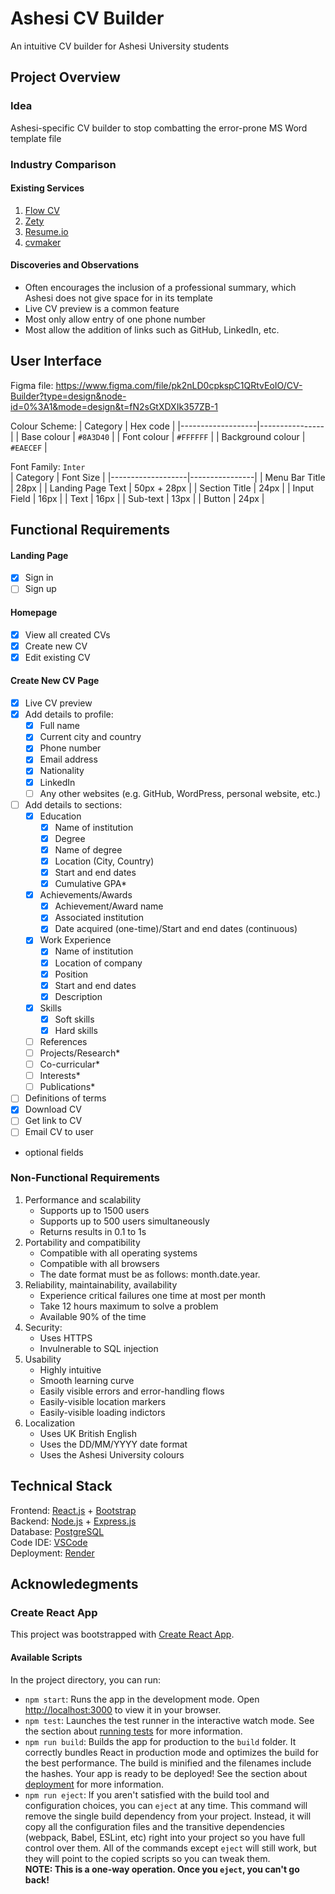 # Ashesi CV Builder
An intuitive CV builder for Ashesi University students

## Project Overview
### Idea
Ashesi-specific CV builder to stop combatting the error-prone MS Word template file

### Industry Comparison
#### Existing Services
1. [Flow CV](https://flowcv.com/)
2. [Zety](https://zety.com/)
3. [Resume.io](https://resume.io/)
4. [cvmaker](https://cvmkr.com/)

#### Discoveries and Observations
* Often encourages the inclusion of a professional summary, which Ashesi does not give space for in its template
* Live CV preview is a common feature
* Most only allow entry of one phone number
* Most allow the addition of links such as GitHub, LinkedIn, etc. 

## User Interface
Figma file: https://www.figma.com/file/pk2nLD0cpkspC1QRtvEoIO/CV-Builder?type=design&node-id=0%3A1&mode=design&t=fN2sGtXDXIk357ZB-1

Colour Scheme: 
| Category          | Hex code       |
|-------------------|----------------|
| Base colour       | `#8A3D40`      |
| Font colour       | `#FFFFFF`      |
| Background colour | `#EAECEF`      |

Font Family: `Inter` <br>
| Category          | Font Size      |
|-------------------|----------------|
| Menu Bar Title    | 28px           |
| Landing Page Text | 50px + 28px    |
| Section Title     | 24px           |
| Input Field       | 16px           |
| Text              | 16px           |
| Sub-text          | 13px           |
| Button            | 24px           |

## Functional Requirements

#### Landing Page
- [x] Sign in
- [ ] Sign up

#### Homepage
- [x] View all created CVs
- [x] Create new CV
- [x] Edit existing CV

#### Create New CV Page
- [x] Live CV preview 
- [x] Add details to profile:
  - [x] Full name
  - [x] Current city and country
  - [x] Phone number
  - [x] Email address
  - [x] Nationality
  - [x] LinkedIn
  - [ ] Any other websites (e.g. GitHub, WordPress, personal website, etc.)
- [ ] Add details to sections:
  - [x] Education
    - [x] Name of institution
    - [x] Degree
    - [x] Name of degree
    - [x] Location (City, Country)
    - [x] Start and end dates
    - [x] Cumulative GPA*
  - [x] Achievements/Awards
    - [x] Achievement/Award name
    - [x] Associated institution
    - [x] Date acquired (one-time)/Start and end dates (continuous)
  - [x] Work Experience
    - [x] Name of institution
    - [x] Location of company
    - [x] Position
    - [x] Start and end dates
    - [x] Description
  - [x] Skills
    - [x] Soft skills
    - [x] Hard skills
  - [ ] References
  - [ ] Projects/Research*
  - [ ] Co-curricular*
  - [ ] Interests*
  - [ ] Publications*
- [ ] Definitions of terms
- [x] Download CV
- [ ] Get link to CV
- [ ] Email CV to user
* optional fields

### Non-Functional Requirements
1. Performance and scalability
   * Supports up to 1500 users
   * Supports up to 500 users simultaneously
   * Returns results in 0.1 to 1s
2. Portability and compatibility
   * Compatible with all operating systems
   * Compatible with all browsers
   * The date format must be as follows: month.date.year.
3. Reliability, maintainability, availability
   * Experience critical failures one time at most per month
   * Take 12 hours maximum to solve a problem
   * Available 90% of the time
4. Security:
   * Uses HTTPS
   * Invulnerable to SQL injection
5. Usability
   * Highly intuitive
   * Smooth learning curve
   * Easily visible errors and error-handling flows
   * Easily-visible location markers
   * Easily-visible loading indictors
6. Localization
   * Uses UK British English
   * Uses the DD/MM/YYYY date format
   * Uses the Ashesi University colours

## Technical Stack
Frontend: [React.js](https://react.dev/) + [Bootstrap](https://getbootstrap.com/) <br>
Backend: [Node.js](https://nodejs.org/en) + [Express.js](https://expressjs.com/) <br>
Database: [PostgreSQL](https://www.postgresql.org/) <br>
Code IDE: [VSCode](https://code.visualstudio.com/) <br>
Deployment: [Render](https://render.com/) <br>

## Acknowledegments
### Create React App
This project was bootstrapped with [Create React App](https://github.com/facebook/create-react-app).

#### Available Scripts
In the project directory, you can run:
* `npm start`: Runs the app in the development mode. Open [http://localhost:3000](http://localhost:3000) to view it in your browser.
* `npm test`: Launches the test runner in the interactive watch mode. See the section about [running tests](https://facebook.github.io/create-react-app/docs/running-tests) for more information.
* `npm run build`: Builds the app for production to the `build` folder. It correctly bundles React in production mode and optimizes the build for the best performance. The build is minified and the filenames include the hashes. Your app is ready to be deployed! See the section about [deployment](https://facebook.github.io/create-react-app/docs/deployment) for more information.
* `npm run eject`: If you aren't satisfied with the build tool and configuration choices, you can `eject` at any time. This command will remove the single build dependency from your project. Instead, it will copy all the configuration files and the transitive dependencies (webpack, Babel, ESLint, etc) right into your project so you have full control over them. All of the commands except `eject` will still work, but they will point to the copied scripts so you can tweak them. 
  <br> **NOTE: This is a one-way operation. Once you `eject`, you can't go back!**
